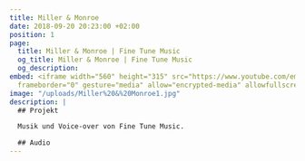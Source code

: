 ```yaml
---
title: Miller & Monroe
date: 2018-09-20 20:23:00 +02:00
position: 1
page:
  title: Miller & Monroe | Fine Tune Music
  og_title: Miller & Monroe | Fine Tune Music
  og_description: 
embed: <iframe width="560" height="315" src="https://www.youtube.com/embed/-Cxi2WP28RM?rel=0&amp;showinfo=0"
  frameborder="0" gesture="media" allow="encrypted-media" allowfullscreen></iframe>
image: "/uploads/Miller%20&%20Monroe1.jpg"
description: |
  ## Projekt

  Musik und Voice-over von Fine Tune Music.

  ## Audio
---
```


